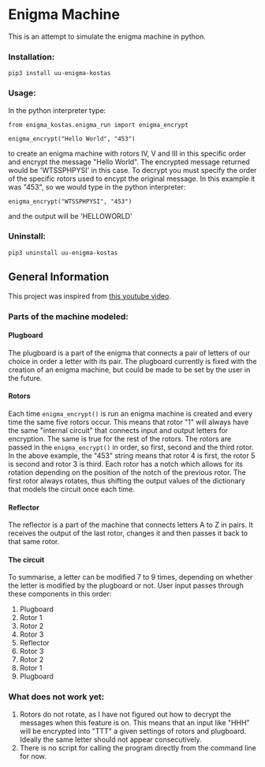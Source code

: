 # Enigma Machine

This is an attempt to simulate the enigma machine in python.

### Installation:

`pip3 install uu-enigma-kostas`

### Usage:
In the python interpreter type:

`from enigma_kostas.enigma_run import enigma_encrypt`

`enigma_encrypt("Hello World", "453")`

to create an enigma machine with rotors IV, V and III in this specific order and encrypt the message "Hello World". The encrypted message returned would be 'WTSSPHPYSI' in this case.
To decrypt you must specify the order of the specific rotors used to encypt the original message. In this example it was "453", so we would type in the python interpreter:

`enigma_encrypt("WTSSPHPYSI", "453")`

and the output will be 'HELLOWORLD'

### Uninstall:
`pip3 uninstall uu-enigma-kostas`

## General Information
This project was inspired from [this youtube video](https://www.youtube.com/watch?v=ybkkiGtJmkM).

### Parts of the machine modeled:
#### Plugboard
The plugboard is a part of the enigma that connects a pair of letters of our choice in order a letter with its pair. The plugboard currently is fixed with the creation of an enigma machine, but could be made to be set by the user in the future.

#### Rotors
Each time `enigma_encrypt()` is run an enigma machine is created and every time the same five rotors occur. This means that rotor "1" will always have the same "internal circuit" that connects input and output letters for encryption. The same is true for the rest of the rotors. The rotors are passed in the `enigma_encrypt()` in order, so first, second and the third rotor. In the above example, the "453" string means that rotor 4 is first, the rotor 5 is second and rotor 3 is third. Each rotor has a notch which allows for its rotation depending on the position of the notch of the previous rotor. The first rotor always rotates, thus shifting the output values of the dictionary that models the circuit once each time.

#### Reflector
The reflector is a part of the machine that connects letters A to Z in pairs. It receives the output of the last rotor, changes it and then passes it back to that same rotor.


#### The circuit
To summarise, a letter can be modified 7 to 9 times, depending on whether the letter is modified by the plugboard or not. User input passes through these components in this order:

1. Plugboard
2. Rotor 1
3. Rotor 2
4. Rotor 3
5. Reflector
6. Rotor 3
7. Rotor 2
8. Rotor 1
9. Plugboard

### What does not work yet:

1. Rotors do not rotate, as I have not figured out how to decrypt the messages when this feature is on. This means that an input like "HHH" will be encrypted into "TTT" a given settings of rotors and plugboard. Ideally the same letter should not appear consecutively.
2. There is no script for calling the program directly from the command line for now.
